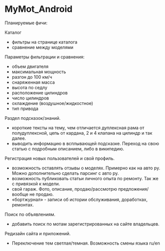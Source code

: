 # MyMot_Android

Планируемые фичи:

Каталог
- фильтры на странице каталога
- сравнение между моделями

Параметры фильтрации и сравнения:
- объем двигателя
- максимальная мощность
- разгон до 100 км/ч
- снаряженная масса
- высота по седлу
- расположение цилиндров
- число цилиндров
- охлаждение (воздушное/жидкостное)
- тип привода


Раздел подсказок/знаний. 
- короткие тексты на тему, чем отличается дуплексная рама от полудуплексной, цепь от кардана, 2 и 4 клапана на цилиндр и так далее.
- выводить информацию в всплывающей подсказке. Переход на свою статью с подробным описанием, либо в википедию.

Регистрация новых пользователей и свой профиль.
- возможность оставлять отзывы о моделях. Примерно как на авто ру. Можно дополнительно сделать парсинг с авто ру.
- возможность публиковать статьи личного опыта по ремонту. Так же с привязкой к модели. 
- свой гараж. Фото, описание, продаю/рассмотрю предложения/вообще не продаю.
- «бортжурнал» - записи об истории обслуживания, доработках, ремонтах. 


Поиск по объявлениям.
- добавить поиск по мотам зарегистрированных на сайте владельцев.

Редизайн сайта и приложений.
- Переключение тем светлая/темная. Возможность смены языка ru/en
